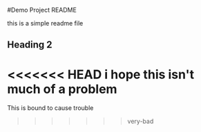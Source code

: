 #Demo Project README

this is a simple readme file

## Heading 2

<<<<<<< HEAD
i hope this isn't much of a problem
=======
This is bound to cause trouble
>>>>>>> very-bad
